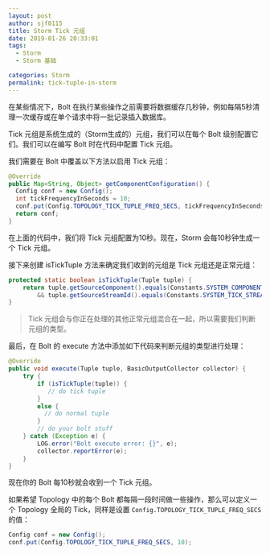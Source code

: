 ```yaml
---
layout: post
author: sjf0115
title: Storm Tick 元组
date: 2019-01-26 20:33:01
tags:
  - Storm
  - Storm 基础

categories: Storm
permalink: tick-tuple-in-storm
---
```


在某些情况下，Bolt 在执行某些操作之前需要将数据缓存几秒钟，例如每隔5秒清理一次缓存或在单个请求中将一批记录插入数据库。

Tick 元组是系统生成的（Storm生成的）元组，我们可以在每个 Bolt 级别配置它们。我们可以在编写 Bolt 时在代码中配置 Tick 元组。

我们需要在 Bolt 中覆盖以下方法以启用 Tick 元组：
```java
@Override
public Map<String, Object> getComponentConfiguration() {
  Config conf = new Config();
  int tickFrequencyInSeconds = 10;
  conf.put(Config.TOPOLOGY_TICK_TUPLE_FREQ_SECS, tickFrequencyInSeconds);
  return conf;
}
```
在上面的代码中，我们将 Tick 元组配置为10秒。现在，Storm 会每10秒钟生成一个 Tick 元组。

接下来创建 isTickTuple 方法来确定我们收到的元组是 Tick 元组还是正常元组：
```java
protected static boolean isTickTuple(Tuple tuple) {
    return tuple.getSourceComponent().equals(Constants.SYSTEM_COMPONENT_ID)
        && tuple.getSourceStreamId().equals(Constants.SYSTEM_TICK_STREAM_ID);
}
```
> Tick 元组会与你正在处理的其他正常元组混合在一起，所以需要我们判断元组的类型。

最后，在 Bolt 的 execute 方法中添加如下代码来判断元组的类型进行处理：
```java
@Override
public void execute(Tuple tuple, BasicOutputCollector collector) {
    try {
        if (isTickTuple(tuple)) {
           // do tick tuple
        }
        else {
          // do normal tuple
        }
        // do your bolt stuff
    } catch (Exception e) {
        LOG.error("Bolt execute error: {}", e);
        collector.reportError(e);
    }
}
```
现在你的 Bolt 每10秒就会收到一个 Tick 元组。

如果希望 Topology 中的每个 Bolt 都每隔一段时间做一些操作，那么可以定义一个 Topology 全局的 Tick，同样是设置 `Config.TOPOLOGY_TICK_TUPLE_FREQ_SECS`的值：
```java
Config conf = new Config();
conf.put(Config.TOPOLOGY_TICK_TUPLE_FREQ_SECS, 10);
```
